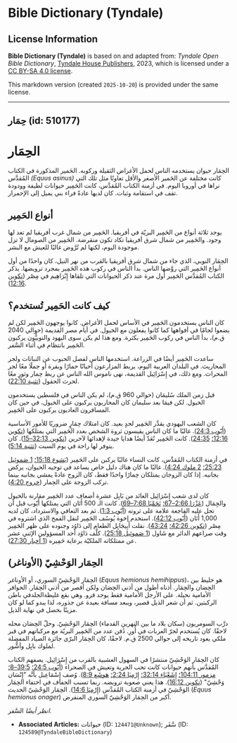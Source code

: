# Bible Dictionary (Tyndale)

## License Information

**Bible Dictionary (Tyndale)** is based on and adapted from: _Tyndale Open Bible Dictionary_, [Tyndale House Publishers](https://tyndaleopenresources.com/), 2023, which is licensed under a [CC BY-SA 4.0 license](https://creativecommons.org/licenses/by-sa/4.0/legalcode.en).

This markdown version (created `2025-10-20`) is provided under the same license.



--------------------------------

## حِمَار (id: 510177)

الحِمَار
========

الحِمَار حيوان يستخدمه الناس لحمل الأغراض الثقيلة وركوبه. الحَمير المذكورة في الكتاب المُقدَّس *(Equus asinus)* كانت مختلفة عن الحَمير الأصغر والأقل تعاونًا مثل تلك التي نراها في أوروبا اليوم. في أزمنة الكتاب المُقدَّس، كانت الحَمِير حيوانات لطيفة وودودة تقف في استقامة وثبات. كان لديها عادةً فراء بني يميل إلى الإحمرار.

أنواع الحَمِير
--------------

يوجد ثلاثة أنواع من الحَمِير البريّة في أفريقيا. الحَمِير من شمال غرب أفريقيا لم تعد لها وجود. والحَمِير من شمال شرق أفريقيا تكاد تكون منقرضة. الحَمِير من الصومال لا تزل موجودة اليوم، لكنها لم تُرَّوض غالبًا للعيش مع البشر.

الحِمَار النوبي، الذي جاء من شمال شرق أفريقيا بالقرب من نهر النيل، كان واحدًا من أول أنواع الحَمِير التي روَّضها الناس. بدأ الناس في ركوب هذه الحَمِير بمجرد ترويضها. يذكر الكتاب المُقدَّس الحَمِير أول مرة عند ذكر الحيوانات التي تلقاها إِبْرَاهِيم في مِصْر ([تكوين 12:16](https://ref.ly/Gen12:16)).

كيف كانت الحَمِير تُستخدم؟
--------------------------

كان الناس يستخدمون الحَمِير في الأساس لحمل الأغراض. كانوا يوجهون الحَمِير لكن لم يضعوا لجامًا في أفواهها كما كانوا يفعلون مع الخيول. في أيام مصر القديمة (حوالي 2040 ق.م)، بدأ الناس في ركوب الحَمِير بكثرة. ومع هذا لم يكن سوى اليهود والنوبيُّون يركبون الحَمِير بانتظام في أثناء السَّفر.

ساعدت الحَمِير أيضًا في الزراعة. استخدمها الناس لفصل الحبوب عن النباتات ولجر المحاريث. في البلدان العربية اليوم، يربط المزارعون أحيانًا حمارًا وبقرة أو جملًا معًا لجر المحراث. ومع ذلك، في إِسْرَائِيل القديمة، نهى ناموس الله الناس عن ربط حِمار وثورٍ معًا لحرث الحقول ([تثنية 22:10](https://ref.ly/Deut22:10)).

قبل زمن الملك سُليمَان (حوالي 960 ق.م)، لم يكن الناس في فلسطين يستخدمون الخيول. لكن فيمَا بعد سليمان كان المحاربون يركبون على الخيول، في حين كان المسافرون العاديون يركبون على الحَمِير.

كان الشعب اليهودي يقدَّر الحَمِير لحدٍ بعيد. كان امتلاك حِمَارٍ ضروريًا للأمور الأساسية ([أَيّوب 24:3](https://ref.ly/Job24:3)). غالبًا ما كان الناس يقيسون ثروة الشخص بعدد الحَمِير التي يمتلكها ([تكوين 12:16؛](https://ref.ly/Gen12:16) [24:35](https://ref.ly/Gen24:35)). كانت الحَمِير تُعَدّ أيضًا هدايا جيدة لإهدائها لآخرين ([تكوين 32:13–15](https://ref.ly/Gen32:13-Gen32:15)). كان يتوفر لها راحة في يوم السبت ([تثنية 5:14](https://ref.ly/Deut5:14)).

في أزمنة الكتاب المُقدَّس، كانت النساء غالبًا يركبن على الحَمِير ([يَشوع 15:18؛](https://ref.ly/Josh15:18) [1 صَموئِيل 25:23؛](https://ref.ly/1Sam25:23) [2 ملوك 4:24](https://ref.ly/2Kgs4:24)). غالبًا ما كان هناك دليل خاص يساعد في توجيه الحيوان، يركض بجانبه. إذا كان الزوجان يمتلكان حِمارًا واحدًا فقط، كان الزوج عادةً يمشي بجانبه بينما تركب الزوجة على الحِمار ([خروج 4:20](https://ref.ly/Exod4:20)).

كان لدى شعب إِسْرَائِيل العائد من بَابِل عشرة أضعاف عدد الحَمِير مقارنة بالخيول والجِمَال ([عَزْرَا 2:66–67؛](https://ref.ly/Ezra2:66-Ezra2:67) [نَحَمْيَا 7:68–69](https://ref.ly/Neh7:68-Neh7:69)). كانت الـ 500 أَتَان التي يمتلكها أَيّوب قبل أن تحل عليه الفاجعة علامة على ثروته ([أَيّوب 1:3](https://ref.ly/Job1:3)). ثم بعد التعافي والاسترداد، كان لديه 1,000 أَتَان ([أَيّوب 42:12](https://ref.ly/Job42:12)). استخدم إخوة يُوسُف الحَمِير لنقل القمح الذي اشتروه في مِصْر ([تكوين 42:26؛](https://ref.ly/Gen42:26) [43:24](https://ref.ly/Gen43:24)). نقلت أَبِيجَايِل الطعام إلى دَاوُد وجنوده على ظهر الحَمِير وقت صراعهم الدائر مع شَاول ([1 صَموئِيل 25:18](https://ref.ly/1Sam25:18)). كلَّف دَاوُد أحد المسؤولين الإثني عشر عن ممتلكاته الملكيّة برعاية حَمِيره ([1 أخبار 27:30](https://ref.ly/1Chr27:30)).

الحِمَار الوَحْشِيّ (الأوناغر)
------------------------------

الحِمَار الوَحْشِيّ السوري، أو الأوناغر (*Equus hemionus hemihippus*)، هو خليط بين الحِصَان والحِمَار. أذناه أطول من أذني الحِصَان ولكن أقصر من أذني الحِمَار. الحوافر الأمامية نحيلة. على الأرجل الأمامية فقط يوجد فرو. وهي بقع غليظةالجلدفي باطن الركبتين. ثم أن شعر الذيل قصير، ويبعد مسافة بعيدة عن جذوره، لذا يبدو كما لو كان مزينًا بخصل في نهاية الذيل.

درَّب السومريون (سكان بلاد ما بين النهرين القدماء) الحِمَار الوَحْشِيّ. وحلّ الحِصَان محله لاحقًا. كان يُستخدم لجرّ العربات في أُورِ. دُفن عدد من الحَمِير البريّة مع مركباتهم في قبر ملكي يعود تاريخه إلى حوالي 2500 ق.م. لاحقًا، كان الحِمَار البرّي جائزة الصياد المفضلة لملوك بابِل وأشُّور.

كان الحِمَار الوَحْشِيّ منتشرًا في السهول العشبية بالقرب من إِسْرَائِيل. يصفهم الكتاب المُقدَّس بأنهم حيوانات كانت تحب الحرية وتعيش في الصحراء ([أَيّوب 24:5؛](https://ref.ly/Job24:5) [39:5–8؛](https://ref.ly/Job39:5-Job39:8) [مزمور 104:11؛](https://ref.ly/Ps104:11) [إِشَعْيَاء 32:14؛](https://ref.ly/Isa32:14) [إِرْمِيَا 2:24؛](https://ref.ly/Jer2:24) [هوشَع 8:9](https://ref.ly/Hos8:9)). وُصف إِسْمَاعِيل بأنَّه "إِنْسَان وَحْشِيّ" ([تكوين 16:12](https://ref.ly/Gen16:12)). هذا يعني صعوبة ترويضه. ربما تسبب الجفاف في اختفاء الحِمَار الوَحْشِيّ في أزمنة الكتاب المُقدَّس ([إِرْمِيَا 14:6](https://ref.ly/Jer14:6)). الحِمَار الوَحْشِيّ الحديث (*Equus hemionus onager*) أكبر من الحِمَار الوَحْشِيّ السوري المنقرض.

*انظر أيضًا* السَّفر.

* **Associated Articles:** حيوانات (ID: `124471@Unknown`); سَّفَر (ID: `124589@TyndaleBibleDictionary`)

